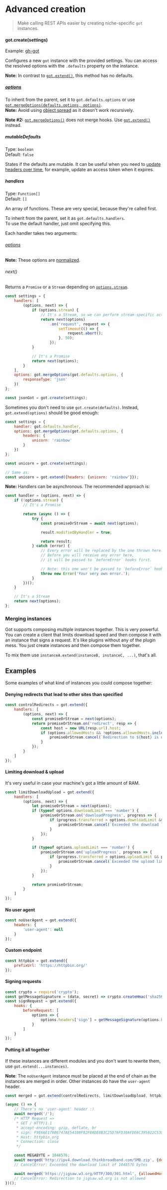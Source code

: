 # Advanced creation

> Make calling REST APIs easier by creating niche-specific `got` instances.

#### got.create(settings)

Example: [gh-got](https://github.com/sindresorhus/gh-got/blob/master/index.js)

Configures a new `got` instance with the provided settings. You can access the resolved options with the `.defaults` property on the instance.

**Note:** In contrast to [`got.extend()`](../readme.md#gotextendinstances), this method has no defaults.

##### [options](readme.md#options)

To inherit from the parent, set it to `got.defaults.options` or use [`got.mergeOptions(defaults.options, options)`](../readme.md#gotmergeoptionsparentoptions-newoptions).<br>
**Note:** Avoid using [object spread](https://developer.mozilla.org/en-US/docs/Web/JavaScript/Reference/Operators/Spread_syntax#Spread_in_object_literals) as it doesn't work recursively.

**Note #2:** [`got.mergeOptions()`](../readme.md#gotmergeoptionsparentoptions-newoptions) does not merge hooks. Use [`got.extend()`](../readme.md#gotextendinstances) instead.

##### mutableDefaults

Type: `boolean`<br>
Default: `false`

States if the defaults are mutable. It can be useful when you need to [update headers over time](readme.md#hooksafterresponse), for example, update an access token when it expires.

##### handlers

Type: `Function[]`<br>
Default: `[]`

An array of functions. These are very special, because they're called first.

To inherit from the parent, set it as `got.defaults.handlers`.<br>
To use the default handler, just omit specifying this.

Each handler takes two arguments:

###### [options](readme.md#options)

**Note:** These options are [normalized](source/normalize-arguments.js).

###### next()

Returns a `Promise` or a `Stream` depending on [`options.stream`](readme.md#stream).

```js
const settings = {
	handlers: [
		(options, next) => {
			if (options.stream) {
				// It's a Stream, so we can perform stream-specific actions on it
				return next(options)
					.on('request', request => {
						setTimeout(() => {
							request.abort();
						}, 50);
					});
			}

			// It's a Promise
			return next(options);
		}
	],
	options: got.mergeOptions(got.defaults.options, {
		responseType: 'json'
	})
};

const jsonGot = got.create(settings);
```

Sometimes you don't need to use `got.create(defaults)`. Instead, `got.extend(options)` should be good enough:

```js
const settings = {
	handler: got.defaults.handler,
	options: got.mergeOptions(got.defaults.options, {
		headers: {
			unicorn: 'rainbow'
		}
	})
};

const unicorn = got.create(settings);

// Same as:
const unicorn = got.extend({headers: {unicorn: 'rainbow'}});
```

**Note:** Handlers can be asynchronous. The recommended approach is:

```js
const handler = (options, next) => {
	if (!options.stream) {
		// It's a Promise

		return (async () => {
			try {
				const promiseOrStream = await next(options);

				result.modifiedByHandler = true;

				return result;
			} catch (error) {
				// Every error will be replaced by the one thrown here.
				// Before you will receive any error here,
				// it will be passed to `beforeError` hooks first.

				// Note: this one won't be passed to `beforeError` hook. It's final.
				throw new Error('Your very own error.');
			}
		})();
	}

	// It's a Stream
	return next(options);
};
```

### Merging instances

Got supports composing multiple instances together. This is very powerful. You can create a client that limits download speed and then compose it with an instance that signs a request. It's like plugins without any of the plugin mess. You just create instances and then compose them together.

To mix them use `instanceA.extend(instanceB, instanceC, ...)`, that's all.

## Examples

Some examples of what kind of instances you could compose together:

#### Denying redirects that lead to other sites than specified

```js
const controlRedirects = got.extend({
	handlers: [
		(options, next) => {
			const promiseOrStream = next(options);
			return promiseOrStream.on('redirect', resp => {
				const host = new URL(resp.url).host;
				if (options.allowedHosts && !options.allowedHosts.includes(host)) {
					promiseOrStream.cancel(`Redirection to ${host} is not allowed`);
				}
			});
		}
	]
});
```

#### Limiting download & upload

It's very useful in case your machine's got a little amount of RAM.

```js
const limitDownloadUpload = got.extend({
    handlers: [
		(options, next) => {
			let promiseOrStream = next(options);
			if (typeof options.downloadLimit === 'number') {
				promiseOrStream.on('downloadProgress', progress => {
					if (progress.transferred > options.downloadLimit && progress.percent !== 1) {
						promiseOrStream.cancel(`Exceeded the download limit of ${options.downloadLimit} bytes`);
					}
				});
			}

			if (typeof options.uploadLimit === 'number') {
				promiseOrStream.on('uploadProgress', progress => {
					if (progress.transferred > options.uploadLimit && progress.percent !== 1) {
						promiseOrStream.cancel(`Exceeded the upload limit of ${options.uploadLimit} bytes`);
					}
				});
			}

			return promiseOrStream;
		}
	]
});
```

#### No user agent

```js
const noUserAgent = got.extend({
	headers: {
		'user-agent': null
	}
});
```

#### Custom endpoint

```js
const httpbin = got.extend({
	prefixUrl: 'https://httpbin.org/'
});
```

#### Signing requests

```js
const crypto = require('crypto');
const getMessageSignature = (data, secret) => crypto.createHmac('sha256', secret).update(data).digest('hex').toUpperCase();
const signRequest = got.extend({
	hooks: {
		beforeRequest: [
			options => {
				options.headers['sign'] = getMessageSignature(options.body || '', process.env.SECRET);
			}
		]
	}
});
```

#### Putting it all together

If these instances are different modules and you don't want to rewrite them, use `got.extend(...instances)`.

**Note**: The `noUserAgent` instance must be placed at the end of chain as the instances are merged in order. Other instances do have the `user-agent` header.

```js
const merged = got.extend(controlRedirects, limitDownloadUpload, httpbin, signRequest, noUserAgent);

(async () => {
	// There's no 'user-agent' header :)
	await merged('/');
	/* HTTP Request =>
	 * GET / HTTP/1.1
	 * accept-encoding: gzip, deflate, br
	 * sign: F9E66E179B6747AE54108F82F8ADE8B3C25D76FD30AFDE6C395822C530196169
	 * Host: httpbin.org
	 * Connection: close
	 */

	const MEGABYTE = 1048576;
	await merged('http://ipv4.download.thinkbroadband.com/5MB.zip', {downloadLimit: MEGABYTE, prefixUrl: ''});
	// CancelError: Exceeded the download limit of 1048576 bytes

	await merged('https://jigsaw.w3.org/HTTP/300/301.html', {allowedHosts: ['google.com'], prefixUrl: ''});
	// CancelError: Redirection to jigsaw.w3.org is not allowed
})();
```

